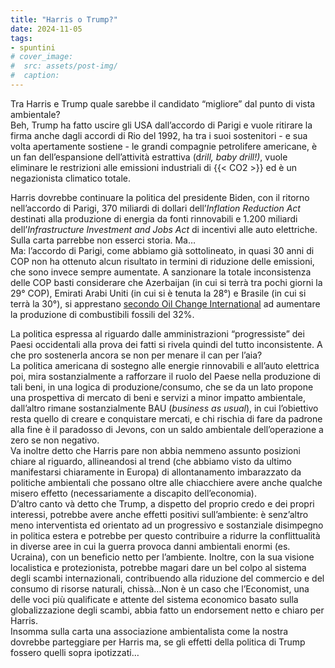 ```yaml
---
title: "Harris o Trump?"
date: 2024-11-05
tags:
- spuntini
# cover_image:
#  src: assets/post-img/
#  caption: 
---
```


Tra Harris e Trump quale sarebbe il candidato “migliore” dal punto di vista ambientale?   
Beh, Trump ha fatto uscire gli USA dall’accordo di Parigi e vuole ritirare la firma anche dagli accordi di Rio del 1992, ha tra i suoi sostenitori \- e sua volta apertamente sostiene \- le grandi compagnie petrolifere americane, è un fan dell’espansione dell’attività estrattiva (d*rill, baby drill\!)*, vuole eliminare le restrizioni alle emissioni industriali di {{< CO2 >}} ed è un negazionista climatico totale.  

Harris dovrebbe continuare la politica del presidente Biden, con il ritorno nell’accordo di Parigi, 370 miliardi di dollari dell’*Inflation Reduction Act* destinati alla produzione di energia da fonti rinnovabili e 1.200 miliardi dell’*Infrastructure Investment and Jobs Act* di incentivi alle auto elettriche. Sulla carta parrebbe non esserci storia. Ma…  
Ma: l’accordo di Parigi, come abbiamo già sottolineato, in quasi 30 anni di COP non ha ottenuto alcun risultato in termini di riduzione delle emissioni, che sono invece sempre aumentate. A sanzionare la totale inconsistenza delle COP basti considerare che Azerbaijan (in cui si terrà tra pochi giorni la 29° COP), Emirati Arabi Uniti (in cui si è tenuta la 28°) e Brasile (in cui si terrà la 30°), si apprestano [secondo Oil Change International](https://geagency.it/le-cop-che-non-ti-aspetti-i-paesi-ospitanti-aumenteranno-produzione-fossili-del-32/) ad aumentare la produzione di combustibili fossili del 32%. 

La politica espressa al riguardo dalle amministrazioni “progressiste” dei Paesi occidentali alla prova dei fatti si rivela quindi del tutto inconsistente. A che pro sostenerla ancora se non per menare il can per l’aia?  
La politica americana di sostegno alle energie rinnovabili e all’auto elettrica poi, mira sostanzialmente a rafforzare il ruolo del Paese nella produzione di tali beni, in una logica di produzione/consumo, che se da un lato propone una prospettiva di mercato di beni e servizi a minor impatto ambientale, dall’altro rimane sostanzialmente BAU (*business as usual*), in cui l’obiettivo resta quello di creare e conquistare mercati, e chi rischia di fare da padrone alla fine è il paradosso di Jevons, con un saldo ambientale dell’operazione a zero se non negativo.  
Va inoltre detto che Harris pare non abbia nemmeno assunto posizioni chiare al riguardo, allineandosi al trend (che abbiamo visto da ultimo manifestarsi chiaramente in Europa) di allontanamento imbarazzato da politiche ambientali che possano oltre alle chiacchiere avere anche qualche misero effetto (necessariamente a discapito dell’economia).  
D’altro canto và detto che Trump, a dispetto del proprio credo e dei propri interessi, potrebbe avere anche effetti positivi sull’ambiente: è senz’altro meno interventista ed orientato ad un progressivo e sostanziale disimpegno in politica estera e potrebbe per questo contribuire a ridurre la conflittualità in diverse aree in cui la guerra provoca danni ambientali enormi (es. Ucraina), con un beneficio netto per l’ambiente. Inoltre, con la sua visione localistica e protezionista, potrebbe magari dare un bel colpo al sistema degli scambi internazionali, contribuendo alla riduzione del commercio e del consumo di risorse naturali, chissà…Non è un caso che l’Economist, una delle voci più qualificate e attente del sistema economico basato sulla globalizzazione degli scambi, abbia fatto un endorsement netto e chiaro per Harris.  
Insomma sulla carta una associazione ambientalista come la nostra dovrebbe parteggiare per Harris ma, se gli effetti della politica di Trump fossero quelli sopra ipotizzati…     
 

[^1]:  Utilizziamo come riferimento la [“Fiat Punto”](https://www.terraup.it/auto/fiat/grande-punto), abbiamo un consumo per di 7 litri x 100 km in traffico urbano, con [10 kWh](https://www.motus-e.org/faq-items/la-ricarica-dellauto-elettrica-conviene-perche-non-si-pagano-le-accise/#:~:text=Un%20litro%20di%20benzina%20contiene,arriva%20a%2010%2C7%20kWh.) di energia per litro di combustibile.
    